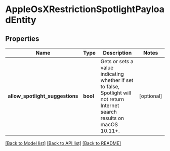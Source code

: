 # AppleOsXRestrictionSpotlightPayloadEntity

## Properties
Name | Type | Description | Notes
------------ | ------------- | ------------- | -------------
**allow_spotlight_suggestions** | **bool** | Gets or sets a value indicating whether if set to false, Spotlight will not return Internet search results on macOS 10.11+. | [optional] 

[[Back to Model list]](../README.md#documentation-for-models) [[Back to API list]](../README.md#documentation-for-api-endpoints) [[Back to README]](../README.md)


